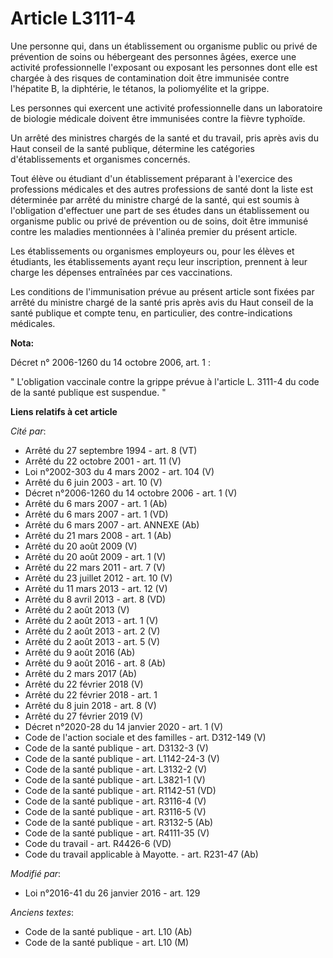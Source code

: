 # Article L3111-4

Une personne qui, dans un établissement ou organisme public ou privé de prévention de soins ou hébergeant des personnes
âgées, exerce une activité professionnelle l'exposant ou exposant les personnes dont elle est chargée à des risques de
contamination doit être immunisée contre l'hépatite B, la diphtérie, le tétanos, la poliomyélite et la grippe.

Les personnes qui exercent une activité professionnelle dans un laboratoire de biologie médicale doivent être immunisées
contre la fièvre typhoïde.

Un arrêté des ministres chargés de la santé et du travail, pris après avis du Haut conseil de la santé publique, détermine
les catégories d'établissements et organismes concernés.

Tout élève ou étudiant d'un établissement préparant à l'exercice des professions médicales et des autres professions de santé
dont la liste est déterminée par arrêté du ministre chargé de la santé, qui est soumis à l'obligation d'effectuer une part de
ses études dans un établissement ou organisme public ou privé de prévention ou de soins, doit être immunisé contre les
maladies mentionnées à l'alinéa premier du présent article.

Les établissements ou organismes employeurs ou, pour les élèves et étudiants, les établissements ayant reçu leur inscription,
prennent à leur charge les dépenses entraînées par ces vaccinations.

Les conditions de l'immunisation prévue au présent article sont fixées par arrêté du ministre chargé de la santé pris après
avis du Haut conseil de la santé publique et compte tenu, en particulier, des contre-indications médicales.

**Nota:**

Décret n° 2006-1260 du 14 octobre 2006, art. 1 : 

" L'obligation vaccinale contre la grippe prévue à l'article L. 3111-4 du code de la santé publique est suspendue. "

**Liens relatifs à cet article**

_Cité par_:

  - Arrêté du 27 septembre 1994 - art. 8 (VT)
  - Arrêté du 22 octobre 2001 - art. 11 (V)
  - Loi n°2002-303 du 4 mars 2002 - art. 104 (V)
  - Arrêté du 6 juin 2003 - art. 10 (V)
  - Décret n°2006-1260 du 14 octobre 2006 - art. 1 (V)
  - Arrêté du 6 mars 2007 - art. 1 (Ab)
  - Arrêté du 6 mars 2007 - art. 1 (VD)
  - Arrêté du 6 mars 2007 - art. ANNEXE (Ab)
  - Arrêté du 21 mars 2008 - art. 1 (Ab)
  - Arrêté du 20 août 2009 (V)
  - Arrêté du 20 août 2009 - art. 1 (V)
  - Arrêté du 22 mars 2011 - art. 7 (V)
  - Arrêté du 23 juillet 2012 - art. 10 (V)
  - Arrêté du 11 mars 2013 - art. 12 (V)
  - Arrêté du 8 avril 2013 - art. 8 (VD)
  - Arrêté du 2 août 2013 (V)
  - Arrêté du 2 août 2013 - art. 1 (V)
  - Arrêté du 2 août 2013 - art. 2 (V)
  - Arrêté du 2 août 2013 - art. 5 (V)
  - Arrêté du 9 août 2016 (Ab)
  - Arrêté du 9 août 2016 - art. 8 (Ab)
  - Arrêté du 2 mars 2017 (Ab)
  - Arrêté du 22 février 2018 (V)
  - Arrêté du 22 février 2018 - art. 1
  - Arrêté du 8 juin 2018 - art. 8 (V)
  - Arrêté du 27 février 2019 (V)
  - Décret n°2020-28 du 14 janvier 2020 - art. 1 (V)
  - Code de l'action sociale et des familles - art. D312-149 (V)
  - Code de la santé publique - art. D3132-3 (V)
  - Code de la santé publique - art. L1142-24-3 (V)
  - Code de la santé publique - art. L3132-2 (V)
  - Code de la santé publique - art. L3821-1 (V)
  - Code de la santé publique - art. R1142-51 (VD)
  - Code de la santé publique - art. R3116-4 (V)
  - Code de la santé publique - art. R3116-5 (V)
  - Code de la santé publique - art. R3132-5 (Ab)
  - Code de la santé publique - art. R4111-35 (V)
  - Code du travail - art. R4426-6 (VD)
  - Code du travail applicable à Mayotte. - art. R231-47 (Ab)

_Modifié par_:

  - Loi n°2016-41 du 26 janvier 2016 - art. 129

_Anciens textes_:

  - Code de la santé publique - art. L10 (Ab)
  - Code de la santé publique - art. L10 (M)
